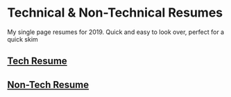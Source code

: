# Technical & Non-Technical Resumes
My single page resumes for 2019. Quick and easy to look over, perfect for a quick skim 

## [Tech Resume]( https://github.com/Jamesrbrtsn/Career-Application-Portfolio/blob/master/Resumes/James%20Robertson%20Technical%20Resume.pdf  "A quick large link to my 2019 Technical Resume pdf")

## [Non-Tech Resume]( https://github.com/Jamesrbrtsn/Career-Application-Portfolio/blob/master/Resumes/James%20Robertson%20Technical%20Resume.pdf  "A quick large link to my 2019 Non-Technical Resume pdf" ) 
